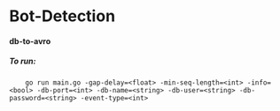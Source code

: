 # Bot-Detection

#### db-to-avro
##### To run:
```shell script
    go run main.go -gap-delay=<float> -min-seq-length=<int> -info=<bool> -db-port=<int> -db-name=<string> -db-user=<string> -db-password=<string> -event-type=<int>
```